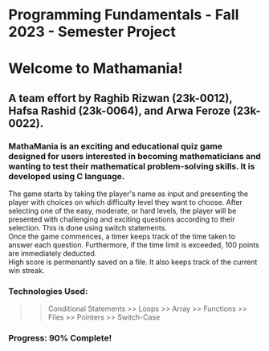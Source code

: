 # Programming Fundamentals - Fall 2023 - Semester Project
# Welcome to Mathamania!
## A team effort by Raghib Rizwan (23k-0012), Hafsa Rashid (23k-0064), and Arwa Feroze (23k-0022).
### MathaMania is an exciting and educational quiz game designed for users interested in becoming mathematicians and wanting to test their mathematical problem-solving skills. It is developed using C language.
The game starts by taking the player's name as input and presenting the player with choices on which difficulty level they want to choose. After selecting one of the easy, moderate, or hard levels, the player will be presented with challenging and exciting questions according to their selection. This is done using switch statements. <br>
Once the game commences, a timer keeps track of the time taken to answer each question. Furthermore, if the time limit is exceeded, 100 points are immediately deducted. <br>
High score is permenantly saved on a file. It also keeps track of the current win streak.
### Technologies Used:
>> Conditional Statements >> Loops >> Array >> Functions >>  Files >> Pointers >> Switch-Case
### Progress: 90% Complete!
